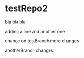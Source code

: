# testRepo2
bla bla bla

adding a line
and another one

change on testBranch
more changes

anotherBranch changes

